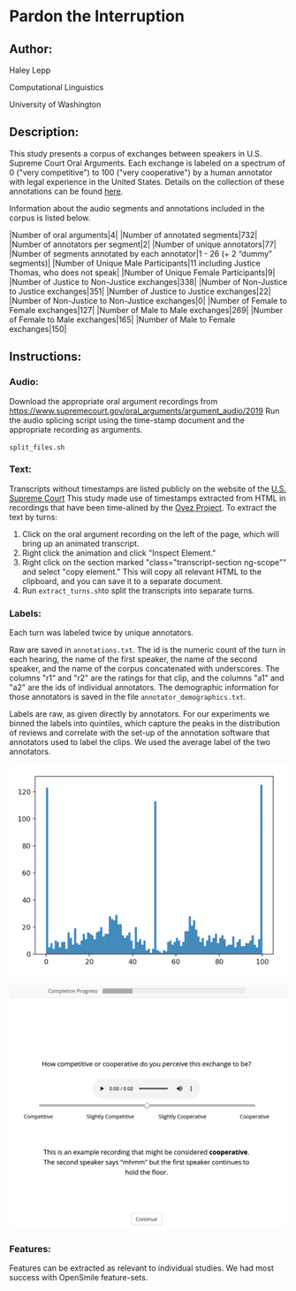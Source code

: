 # Pardon the Interruption
## Author: 

Haley Lepp

Computational Linguistics 

University of Washington


## Description:
This study presents a corpus of exchanges between speakers in U.S. Supreme Court Oral Arguments. Each exchange is labeled on a spectrum of 0 ("very competitive") to 100 ("very cooperative") by a human annotator with legal experience in the United States. Details on the collection of these annotations can be found [here](https://digital.lib.washington.edu/researchworks/handle/1773/45514). 

Information about the audio segments and annotations included in the corpus is listed below.

|Number of oral arguments|4|
|Number of annotated segments|732|
|Number of annotators per segment|2|
|Number of unique annotators|77|
|Number of segments annotated by each annotator|1 - 26 (+ 2 “dummy” segments)|
|Number of Unique Male Participants|11 including Justice Thomas, who does not speak|
|Number of Unique Female Participants|9|
|Number of Justice to Non-Justice exchanges|338|
|Number of Non-Justice to Justice exchanges|351|
|Number of Justice to Justice exchanges|22|
|Number of Non-Justice to Non-Justice exchanges|0|
|Number of Female to Female exchanges|127|
|Number of Male to Male exchanges|269|
|Number of Female to Male exchanges|165|
|Number of Male to Female exchanges|150|

## Instructions:

### Audio:
Download the appropriate oral argument recordings from https://www.supremecourt.gov/oral_arguments/argument_audio/2019
Run the audio splicing script using the time-stamp document and the appropriate recording as arguments.

`split_files.sh`

### Text:
Transcripts without timestamps are listed publicly on the website of the [U.S. Supreme Court](https://www.supremecourt.gov/oral_arguments/argument_transcript/2019)
This study made use of timestamps extracted from HTML in recordings that have been time-alined by the [Oyez Project](https://www.oyez.org/cases/2019). 
To extract the text by turns:
1. Click on the oral argument recording on the left of the page, which will bring up an animated transcript. 
2. Right click the animation and click "Inspect Element." 
3. Right click on the section marked "class="transcript-section ng-scope"" and select "copy element." This will copy all relevant HTML to the clipboard, and you can save it to a separate document. 
4. Run `extract_turns.sh`to split the transcripts into separate turns.



### Labels:
Each turn was labeled twice by unique annotators. 

Raw are saved in `annotations.txt`. The id is the numeric count of the turn in each hearing, the name of the first speaker, the name of the second speaker, and the name of the corpus concatenated with underscores. The columns "r1" and "r2" are the ratings for that clip, and the columns "a1" and "a2" are the ids of individual annotators. The demographic information for those annotators is saved in the file `annotator_demographics.txt`. 

Labels are raw, as given directly by annotators. For our experiments we binned the labels into quintiles, which capture the peaks in the distribution of reviews and correlate with the set-up of the annotation software that annotators used to label the clips. We used the average label of the two annotators.

![Distribution of Labels](img/distribution.png)

![Slider which Annotators Used for Labeling](img/slider.png)

### Features:
Features can be extracted as relevant to individual studies. We had most success with OpenSmile feature-sets.
